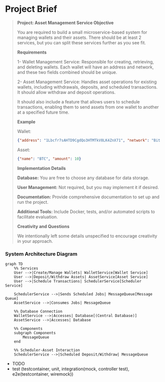 # Project Brief

> **Project: Asset Management Service Objective**
> 
> You are required to build a small microservice-based system for managing wallets and their assets. There should be at least 2 services, but you can split these services further as you see fit.
> 
> **Requirements**
> 
> 1- Wallet Management Service: Responsible for creating, retrieving, and deleting wallets.
> Each wallet will have an address and network, and these two fields combined should be unique.
> 
> 2- Asset Management Service: Handles asset operations for existing wallets, including withdrawals, deposits, and scheduled transactions.
> It should allow withdraw and deposit operations.
> 
> It should also include a feature that allows users to schedule transactions, enabling them to send assets from one wallet to another at a specified future time.
> 
> **Example**
> 
> Wallet: 
> ```json
> {"address": "1Lbcfr7sAHTD9CgdQo3HTMTkV8LK4ZnX71", "network": "Bitcoin"}
> ```
> 
> Asset: 
> ```json
> {"name": "BTC", "amount": 10}
> ```
> **Implementation Details**
> 
> **Database:** You are free to choose any database for data storage.
> 
> **User Management:** Not required, but you may implement it if desired.
> 
> **Documentation:** Provide comprehensive documentation to set up and run the project.
> 
> **Additional Tools:** Include Docker, tests, and/or automated scripts to facilitate evaluation.
> 
> **Creativity and Questions**
> 
> We intentionally left some details unspecified to encourage creativity in your approach.


### System Architecture Diagram


```mermaid
graph TD
    %% Services
    User -->|Create/Manage Wallets| WalletService[Wallet Service]
    User -->|Deposit/Withdraw Assets| AssetService[Asset Service]
    User -->|Schedule Transactions| SchedulerService[Scheduler Service]
    
    SchedulerService -->|Sends Scheduled Jobs| MessageQueue[Message Queue]
    AssetService -->|Consumes Jobs| MessageQueue

    %% Database Connection
    WalletService -->|Accesses| Database[(Central Database)]
    AssetService -->|Accesses| Database

    %% Components
    subgraph Components
        MessageQueue
    end

    %% Scheduler-Asset Interaction
    SchedulerService -->|Scheduled Deposit/Withdraw| MessageQueue
```

- TODO
- test (testcontainer, unit, integration(mock, controller test), e2e(testcontainer, wiremock))